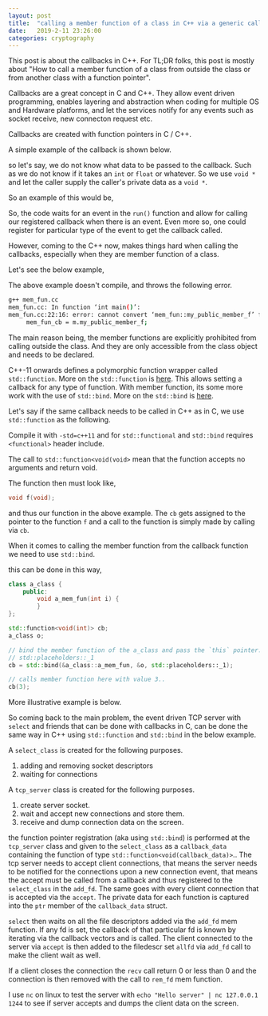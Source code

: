 ```yaml
---
layout: post
title:  "calling a member function of a class in C++ via a generic callback"
date:   2019-2-11 23:26:00
categories: cryptography
---
```


This post is about the callbacks in C++. For TL;DR folks, this post is mostly about "How to call a member function of a class from outside the class or from another class with a function pointer".

Callbacks are a great concept in C and C++. They allow event driven programming, enables layering and abstraction when coding for multiple OS and Hardware platforms, and let the services notify for any events such as socket receive, new connecton request etc.

Callbacks are created with function pointers in C / C++.

A simple example of the callback is shown below.

<script src="https://gist.github.com/DevNaga/4d8329c804c70a9f05b1c8cad6e4f7e8.js"></script>




so let's say, we do not know what data to be passed to the callback. Such as we do not know if it takes an `int` or `float` or whatever. So we use `void *` and let the caller supply the caller's private data as a `void *`.

So an example of this would be,

<script src="https://gist.github.com/DevNaga/583ae347fe7b1fac89462e3a81290235.js"></script>


So, the code waits for an event in the `run()` function and allow for calling our registered callback when there is an event. Even more so, one could register for particular type of the event to get the callback called.


However, coming to the C++ now, makes things hard when calling the callbacks, especially when they are member function of a class.


Let's see the below example,

<script src="https://gist.github.com/DevNaga/ae14e8148c462c441a495f738b6b9581.js"></script>



The above example doesn't compile, and throws the following error.



```bash
g++ mem_fun.cc 
mem_fun.cc: In function ‘int main()’:
mem_fun.cc:22:16: error: cannot convert ‘mem_fun::my_public_member_f’ from type ‘void (mem_fun::)()’ to type ‘void (*)()’
     mem_fun_cb = m.my_public_member_f;

```

The main reason being, the member functions are explicitly prohibited from calling outside the class. And they are only accessible from the class object and needs to be declared.

C++-11 onwards defines a polymorphic function wrapper called `std::function`. More on the `std::function` is [here](https://en.cppreference.com/w/cpp/utility/functional/function). This allows setting a callback for any type of function. With member function, its some more work with the use of `std::bind`. More on the `std::bind` is [here](https://en.cppreference.com/w/cpp/utility/functional/bind).

Let's say if the same callback needs to be called in C++ as in C, we use `std::function` as the following.

<script src="https://gist.github.com/DevNaga/8270c9019c85b45745f0e48c8de715a3.js"></script>

Compile it with `-std=c++11` and for `std::functional` and `std::bind` requires `<functional>` header include.

The call to `std::function<void(void>` mean that the function accepts no arguments and return void.

The function then must look like,

```c
void f(void);
```

and thus our function in the above example. The `cb` gets assigned to the pointer to the function `f` and a call to the function is simply made by calling via `cb`. 

When it comes to calling the member function from the callback function we need to use `std::bind`.

this can be done in this way,

```cpp
class a_class {
    public:
        void a_mem_fun(int i) {
        }
};

std::function<void(int)> cb;
a_class o;

// bind the member function of the a_class and pass the `this` pointer. We do not have any data here.. so pass 
// std::placeholders::_1
cb = std::bind(&a_class::a_mem_fun, &o, std::placeholders::_1);

// calls member function here with value 3..
cb(3);

```

More illustrative example is below.

<script src="https://gist.github.com/DevNaga/fbafa4d15cbcf1ebc816e6f136b2790c.js"></script>


So coming back to the main problem, the event driven TCP server with `select` and friends that can be done with callbacks in C, can be done the same way in C++ using `std::function` and `std::bind` in the below example.

<script src="https://gist.github.com/DevNaga/293137c98ba4e913cfb242ba1e0cb932.js"></script>

A `select_class` is created for the following purposes.

1. adding and removing socket descriptors
2. waiting for connections

A `tcp_server` class is created for the following purposes.

1. create server socket.
2. wait and accept new connections and store them.
3. receive and dump connection data on the screen.

the function pointer registration (aka using `std::bind`) is performed at the `tcp_server` class and given to the `select_class` as a `callback_data` containing the function of type `std::function<void(callback_data)>`.. The tcp server needs to accept client connections, that means the server needs to be notified for the connections upon a new connection event, that means the accept must be called from a callback and thus registered to the `select_class` in the `add_fd`. The same goes with every client connection that is accepted via the `accept`. The private data for each function is captured into the `ptr` member of the `callback_data` struct.

`select` then waits on all the file descriptors added via the `add_fd` mem function. If any fd is set, the callback of that particular fd is known by iterating via the callback vectors and is called. The client connected to the server via `accept` is then added to the filedescr set `allfd` via `add_fd` call to make the client wait as well.

If a client closes the connection the `recv` call return 0 or less than 0 and the connection is then removed with the call to `rem_fd` mem function.

I use `nc` on linux to test the server with `echo "Hello server" | nc 127.0.0.1 1244` to see if server accepts and dumps the client data on the screen.



















